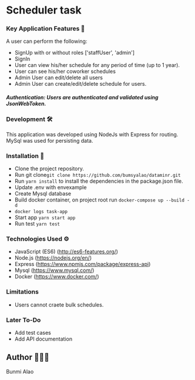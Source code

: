 #  Scheduler task

### Key Application Features 🚀

A user can perform the following: 
- SignUp with or without roles ['staffUser', 'admin']
- SignIn
- User can view his/her schedule for any period of time (up to 1 year).
- User can see his/her coworker schedules
- Admin User can edit/delete all users
- Admin User can create/edit/delete schedule for users. 

##### Authentication: Users are authenticated and validated using JsonWebToken.


### Development 🛠
This application was developed using NodeJs with Express for routing. MySql was used for persisting data.

### Installation 📲

- Clone the project repository.
- Run git clone``` git clone https://github.com/bumsyalao/dataminr.git ```
- Run ``` yarn install ``` to install the dependencies in the package.json file.
- Update .env with envexample
- Create Mysql database 
- Build docker container, on project root run ``` docker-compose up --build -d  ``` 
- ``` docker logs task-app ```
- Start app ```yarn start app ```
- Run test ```yarn test```

### Technologies Used ⚙️

- JavaScript (ES6) (http://es6-features.org/)
- Node.js (https://nodejs.org/en/)
- Express (https://www.npmjs.com/package/express-api)
- Mysql (https://www.mysql.com/)
- Docker (https://www.docker.com/)

### Limitations
+ Users cannot craete bulk schedules.

### Later To-Do
+ Add test cases
+ Add API documentation

## Author 👩🏽‍💻
Bunmi Alao